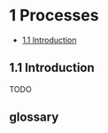 # 1 Processes

<!-- vim-markdown-toc GFM -->

* [1.1 Introduction](#11-introduction)

<!-- vim-markdown-toc -->



## 1.1 Introduction

TODO



## glossary

